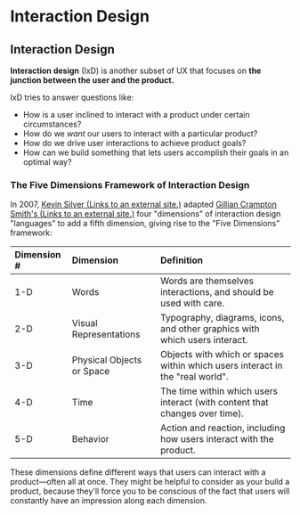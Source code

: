 # Interaction Design

## Interaction Design

**Interaction design** \(IxD\) is another subset of UX that focuses on **the junction between the user and the product.**

IxD tries to answer questions like:

* How is a user inclined to interact with a product under certain circumstances?
* How do we _want_ our users to interact with a particular product?
* How do we drive user interactions to achieve product goals?
* How can we build something that lets users accomplish their goals in an optimal way?

### The Five Dimensions Framework of Interaction Design

In 2007, [Kevin Silver \(Links to an external site.\)](https://www.uxmatters.com/mt/archives/2007/07/what-puts-the-design-in-interaction-design.php) adapted [Gillian Crampton Smith's \(Links to an external site.\)](http://feiramoderna.net/download/pos-positivo/MOGGRIDGE-Bill/DesigningInteractions_00_foreword.pdf) four "dimensions" of interaction design "languages" to add a fifth dimension, giving rise to the "Five Dimensions" framework:

| Dimension \# | Dimension | Definition |
| :--- | :--- | :--- |
| 1-D | Words | Words are themselves interactions, and should be used with care. |
| 2-D | Visual Representations | Typography, diagrams, icons, and other graphics with which users interact. |
| 3-D | Physical Objects or Space | Objects with which or spaces within which users interact in the "real world". |
| 4-D | Time | The time within which users interact \(with content that changes over time\). |
| 5-D | Behavior | Action and reaction, including how users interact with the product. |

These dimensions define different ways that users can interact with a product—often all at once. They might be helpful to consider as your build a product, because they'll force you to be conscious of the fact that users will constantly have an impression along each dimension.


